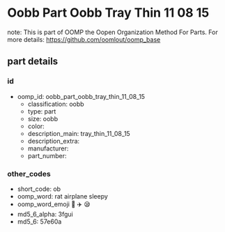 # Oobb Part Oobb Tray Thin 11 08 15  

note: This is part of OOMP the Oopen Organization Method For Parts. For more details: https://github.com/oomlout/oomp_base

##  part details





### id
* oomp_id: oobb_part_oobb_tray_thin_11_08_15
  * classification: oobb
  * type: part
  * size: oobb
  * color: 
  * description_main: tray_thin_11_08_15
  * description_extra: 
  * manufacturer: 
  * part_number: 

### other_codes
* short_code: ob
* oomp_word: rat airplane sleepy
* oomp_word_emoji :rat: :airplane: :sleepy:
* md5_6_alpha: 3fgui
* md5_6: 57e60a
